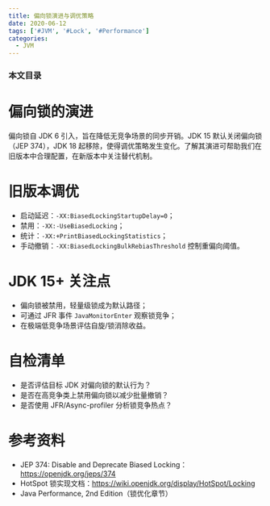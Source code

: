 ```yaml
---
title: 偏向锁演进与调优策略
date: 2020-06-12
tags: ['#JVM', '#Lock', '#Performance']
categories:
  - JVM
---
```


### 本文目录
<!-- toc -->

# 偏向锁的演进
偏向锁自 JDK 6 引入，旨在降低无竞争场景的同步开销。JDK 15 默认关闭偏向锁（JEP 374），JDK 18 起移除，使得调优策略发生变化。了解其演进可帮助我们在旧版本中合理配置，在新版本中关注替代机制。

# 旧版本调优
- 启动延迟：`-XX:BiasedLockingStartupDelay=0`；
- 禁用：`-XX:-UseBiasedLocking`；
- 统计：`-XX:+PrintBiasedLockingStatistics`；
- 手动撤销：`-XX:BiasedLockingBulkRebiasThreshold` 控制重偏向阈值。

# JDK 15+ 关注点
- 偏向锁被禁用，轻量级锁成为默认路径；
- 可通过 JFR 事件 `JavaMonitorEnter` 观察锁竞争；
- 在极端低竞争场景评估自旋/锁消除收益。

# 自检清单
- 是否评估目标 JDK 对偏向锁的默认行为？
- 是否在高竞争类上禁用偏向锁以减少批量撤销？
- 是否使用 JFR/Async-profiler 分析锁竞争热点？

# 参考资料
- JEP 374: Disable and Deprecate Biased Locking：https://openjdk.org/jeps/374
- HotSpot 锁实现文档：https://wiki.openjdk.org/display/HotSpot/Locking
- Java Performance, 2nd Edition（锁优化章节）
